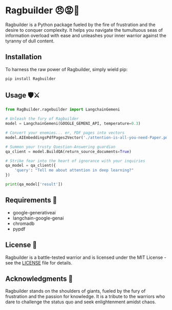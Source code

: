 # Ragbuilder 😠😡😤

Ragbuilder is a Python package fueled by the fire of frustration and the desire to conquer complexity. It helps you navigate the tumultuous seas of information overload with ease and unleashes your inner warrior against the tyranny of dull content.

## Installation

To harness the raw power of Ragbuilder, simply wield pip:

```bash
pip install Ragbuilder
```

## Usage 🛡️⚔️

```python
from RagBuilder.ragebuilder import LangchainGemeni

# Unleash the fury of Ragbuilder
model = LangchainGemeni(GOOGLE_GEMENI_API, temperature=0.3)

# Convert your enemies... er, PDF pages into vectors
model.AIEmbeddingsPdfPages2Vector('./attention-is-all-you-need-Paper.pdf')

# Summon your trusty Question-Answering guardian
qa_client = model.BuildQA(return_source_documents=True)

# Strike fear into the heart of ignorance with your inquiries
qa_model = qa_client({
    'query': "Tell me about attention in deep learning?"
})

print(qa_model['result'])
```

## Requirements 🧰

- google-generativeai
- langchain-google-genai
- chromadb
- pypdf

## License 📜

Ragbuilder is a battle-tested warrior and is licensed under the MIT License - see the [LICENSE](LICENSE) file for details.

## Acknowledgments 🙌

Ragbuilder stands on the shoulders of giants, fueled by the fury of frustration and the passion for knowledge. It is a tribute to the warriors who dare to challenge the status quo and seek enlightenment amidst chaos.
